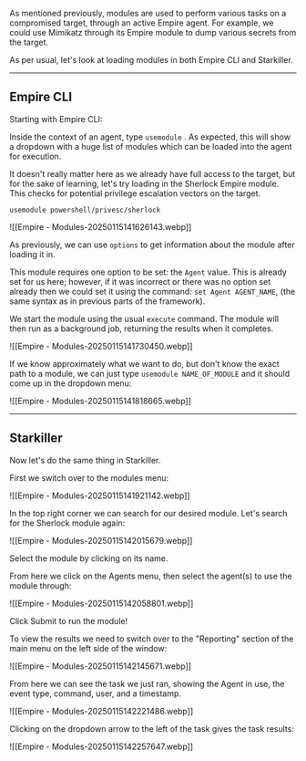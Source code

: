 As mentioned previously, modules are used to perform various tasks on a compromised target, through an active Empire agent. For example, we could use Mimikatz through its Empire module to dump various secrets from the target.

As per usual, let's look at loading modules in both Empire CLI and Starkiller.

---

## Empire CLI

Starting with Empire CLI:

Inside the context of an agent, type `usemodule` . As expected, this will show a dropdown with a huge list of modules which can be loaded into the agent for execution.

It doesn't really matter here as we already have full access to the target, but for the sake of learning, let's try loading in the Sherlock Empire module. This checks for potential privilege escalation vectors on the target.

`usemodule powershell/privesc/sherlock`

![[Empire - Modules-20250115141626143.webp]]

As previously, we can use `options` to get information about the module after loading it in.

This module requires one option to be set: the `Agent` value. This is already set for us here; however, if it was incorrect or there was no option set already then we could set it using the command: `set Agent AGENT_NAME`, (the same syntax as in previous parts of the framework).  

We start the module using the usual `execute` command. The module will then run as a background job, returning the results when it completes.

![[Empire - Modules-20250115141730450.webp]]

If we know approximately what we want to do, but don't know the exact path to a module, we can just type `usemodule NAME_OF_MODULE` and it should come up in the dropdown menu:

![[Empire - Modules-20250115141818665.webp]]


---
## Starkiller

Now let's do the same thing in Starkiller.

First we switch over to the modules menu:

![[Empire - Modules-20250115141921142.webp]]

In the top right corner we can search for our desired module. Let's search for the Sherlock module again:

![[Empire - Modules-20250115142015679.webp]]

Select the module by clicking on its name.  

From here we click on the Agents menu, then select the agent(s) to use the module through:

![[Empire - Modules-20250115142058801.webp]]

Click Submit to run the module!

To view the results we need to switch over to the "Reporting" section of the main menu on the left side of the window:

![[Empire - Modules-20250115142145671.webp]]

From here we can see the task we just ran, showing the Agent in use, the event type, command, user, and a timestamp.

![[Empire - Modules-20250115142221486.webp]]

Clicking on the dropdown arrow to the left of the task gives the task results:

![[Empire - Modules-20250115142257647.webp]]

